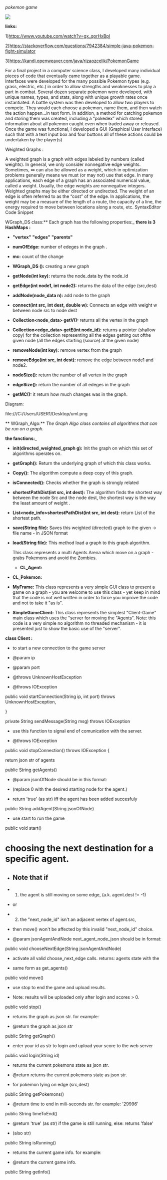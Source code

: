 *pokemon game*




![](https://www.logolynx.com/images/logolynx/9f/9f21a433280ff4df4f143dad2fbe13b6.png)








**links:**


1)https://www.youtube.com/watch?v=gx_qorHxBpI

2)https://stackoverflow.com/questions/7942384/simple-java-pokemon-fight-simulator

3)https://kandi.openweaver.com/java/rizaozcelik/PokemonGame

For a final project in a computer science class, I developed many individual pieces of code that eventually came together as a playable game. Interfaces were developed for the many possible Pokemon types (e.g. grass, electric, etc.) in order to allow strengths and weaknesses to play a part in combat. Several dozen separate pokemon were developed, with unique names, types, and stats, along with unique growth rates once instantiated. A battle system was then developed to allow two players to compete. They would each choose a pokemon, name them, and then watch the action happen…in text form. In addition, a method for catching pokemon and storing them was created, including a “pokedex” which stored information about all pokemon caught even when traded away or released. Once the game was functional, I developed a GUI (Graphical User Interface) such that with a text input box and four buttons all of these actions could be undertaken by the player(s)

Weighted Graphs :

A weighted graph is a graph with edges labeled by numbers (called weights). In general, we only consider nonnegative edge weights. Sometimes, ∞ can also be allowed as a weight, which in optimization problems generally means we must (or may not) use that edge. In many applications, each edge of a graph has an associated numerical value, called a weight. Usually, the edge weights are nonnegative integers. Weighted graphs may be either directed or undirected. The weight of an edge is often referred to as the “cost” of the edge. In applications, the weight may be a measure of the length of a route, the capacity of a line, the energy required to move between locations along a route, etc.
SyntaxEditor Code Snippet
 
WGraph_DS class:** Each graph has the following properties:_
**there is 3 HashMaps :**

 - **"vertex"**
**"edges"**
 **"parents"**
 
- **numOfEdge:** number of edeges in the graph .
 
 - **mc:**
   count of the change


- **WGraph_DS ():**
creating a new graph

- **getNode(int key):**
returns the node_data by the node_id

- **getEdge(int node1, int node2):**
returns the data of the edge (src,dest)

- **addNode(node_data n):**
add  node to the graph
- **connect(int src, int dest, double w):**
Connects an edge with weight w between node src to node dest

- **Collection<node_data> getV():**
returns all the vertex in the graph

- **Collection<edge_data> getE(int node_id):**
 returns a pointer (shallow copy) for the collection representing all the edges getting out ofthe given node (all the edges starting (source) at the given node)
 
- **removeNode(int key):**
remove vertex  from the graph

- **removeEdge(int src, int dest):**
remove the edge between node1 and node2.

- **nodeSize():**
return the number of all  vertex in the graph

- **edgeSize():**
return the number of all  edeges in the graph

- **getMC():**
it return how much  changes was in the graph. 


Diagram: 

file:///C:/Users/USER1/Desktop/uml.png


                                                                                        
** WGraph_Algo:**
_The Graph Algo class contains all algorithms that can be run on a graph._

   **the fanctions:**_

- **init(directed_weighted_graph g):** Init the graph on which this set of algorithms operates on.

- **getGraph():** Return the underlying graph of which this class works.

- **Copy():** The algorithm compute a deep copy of this graph.

- **isConnected():** Checks whether the graph is strongly related

- **shortestPathDist(int src, int dest):** The algorithm finds the shortest way between the node Src and the node dest, the shortest way is the way the least amount of weight .

- **List<node_info>shortestPathDist(int src, int dest):** return List of the shortest path.

- **save(String file):** Saves this weighted (directed) graph to the given -> file name - in JSON format

- **load(String file):** This method load a graph to this graph algorithm.



  This class represents a multi Agents Arena which move on a graph - grabs Pokemons and avoid the Zombies.
  - **CL_Agent:**
 - **CL_Pokemon:**
 - **MyFrame:**
 This class represents a very simple GUI class to present a
  game on a graph - you are welcome to use this class - yet keep in mind
 that the code is not well written in order to force you improve the
 code and not to take it "as is".
 - **SimpleGameClient:**
 This class represents the simplest "Client-Game" main class
  which uses the "server for moving the "Agents".
  Note: this code is a very simple no algorithm no threaded mechanism - it is presented just to show the basic
  use of the "server".

****class Client** :** 

* to start a new connection to the game server


* @param ip

* @param port

* @throws UnknownHostException

* @throws IOException


public void startConnection(String ip, int port) throws UnknownHostException,



}

private String sendMessage(String msg) throws IOException 

* use this function to signal end of comunication with the server.


* @throws IOException


public void stopConnection() throws IOException {

return json str of agents


public String getAgents() 


* @param jsonOfNode should be in this format:






* (replace 0 with the desired starting node for the agent.)

* return 'true' (as str) iff the agent has been added succesfuly


public String addAgent(String jsonOfNode) 

* use start to run the game


public void start() 


 <html>

 <h1>choosing the next destination for a specific agent.</h1>

* <h2>Note that if</h2>


* 1. the agent is still moving on some edge, (a.k. agent.dest != -1)

* or<br>

* 2. the "next_node_id" isn't an adjacent vertex of agent.src,

* then move() won't be affected by this invalid "next_node_id" choice.


* @param jsonAgentAndNode next_agent_node_json should be in format:

public void chooseNextEdge(String jsonAgentAndNode) 



* activate all valid choose_next_edge calls. returns: agents state with the

* same form as get_agents()


public void move() 


* use stop to end the game and upload results.

* Note: results will be uploaded only after login and scores > 0.


public void stop() 


* returns the graph as json str. for example:



* @return the graph as json str


public String getGraph() 


* enter your id as str to login and upload your score to the web server


public void login(String id) 



* returns the current pokemons state as json str.



* @return returns the current pokemons state as json str.

* for pokemon lying on edge (src,dest)


public String getPokemons() 

* @return time to end in mili-seconds str. for example: '29996'


public String timeToEnd() 




* @return 'true' (as str) if the game is still running, else: returns 'false'

* (also str)


public String isRunning() 








* returns the current game info. for example:




* @return the current game info.
 
public String getInfo()
